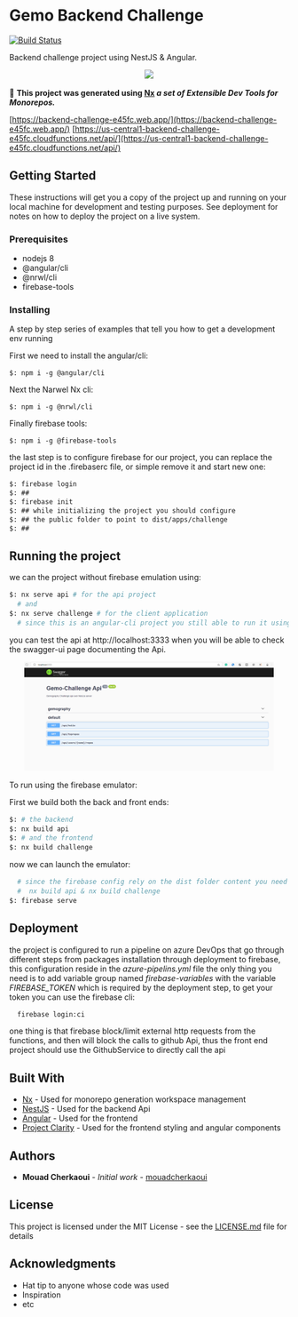 # Gemo Backend Challenge

[![Build Status](https://dev.azure.com/cherkaouimouad/gemo-challenge/_apis/build/status/mouadcherkaoui.gemo-challenge?branchName=master)](https://dev.azure.com/cherkaouimouad/gemo-challenge/_build/latest?definitionId=48&branchName=master)

Backend challenge project using NestJS & Angular.
<p align="center"><img src="https://miro.medium.com/max/4248/1*bYHZw5xC3g4o3-2S9rMC9A.png" width="450"></p>

🔎 **This project was generated using [Nx](https://nx.dev)  *a set of Extensible Dev Tools for Monorepos.***

[https://backend-challenge-e45fc.web.app/](https://backend-challenge-e45fc.web.app/)
[https://us-central1-backend-challenge-e45fc.cloudfunctions.net/api/](https://us-central1-backend-challenge-e45fc.cloudfunctions.net/api/)
## Getting Started

These instructions will get you a copy of the project up and running on your local machine for development and testing purposes. See deployment for notes on how to deploy the project on a live system.

### Prerequisites

- nodejs 8
- @angular/cli
- @nrwl/cli
- firebase-tools

### Installing

A step by step series of examples that tell you how to get a development env running

First we need to install the angular/cli:

```
$: npm i -g @angular/cli 
```

Next the Narwel Nx cli:

```
$: npm i -g @nrwl/cli
```

Finally firebase tools:

```
$: npm i -g @firebase-tools
```
the last step is to configure firebase for our project, you can replace the project id in the .firebaserc file, or simple remove it and start new one:

```
$: firebase login
$: ## 
$: firebase init
$: ## while initializing the project you should configure 
$: ## the public folder to point to dist/apps/challenge
$: ##
```

## Running the project

we can the project without firebase emulation using:
```bash 
$: nx serve api # for the api project
  # and 
$: nx serve challenge # for the client application
  # since this is an angular-cli project you still able to run it using ng serve
```
you can test the api at http://localhost:3333 when you will be able to check the swagger-ui page documenting the Api.

<p align="center"><img src="./img/swagger-ui.png" width="450"></p>

To run using the firebase emulator: 

First we build both the back and front ends: 

```bash
$: # the backend 
$: nx build api
$: # and the frontend
$: nx build challenge
``` 
now we can launch the emulator:
```bash
  # since the firebase config rely on the dist folder content you need to build the projects through:
  #  nx build api & nx build challenge
$: firebase serve
```

## Deployment


the project is configured to run a pipeline on azure DevOps that go through different steps from packages installation through deployment to firebase, this configuration reside in the *azure-pipelins.yml* file the only thing you need is to add variable group named *firebase-variables* with the variable *FIREBASE_TOKEN* which is required by the deployment step, to get your token you can use the firebase cli: 
```bash 
  firebase login:ci
``` 
one thing is that firebase block/limit external http requests from the functions, and then will block the calls to github Api, thus the front end project should use the GithubService to directly call the api 


## Built With

* [Nx](https://nx.dev/) - Used for monorepo generation workspace management
* [NestJS](https://nestjs.com/) - Used for the backend Api
* [Angular](https://angular.io/) - Used for the frontend 
* [Project Clarity](https://clarity.design/) - Used for the frontend styling and angular components 

## Authors

* **Mouad Cherkaoui** - *Initial work* - [mouadcherkaoui](https://github.com/mouadcherkaoui)

## License

This project is licensed under the MIT License - see the [LICENSE.md](LICENSE.md) file for details

## Acknowledgments

* Hat tip to anyone whose code was used
* Inspiration
* etc
